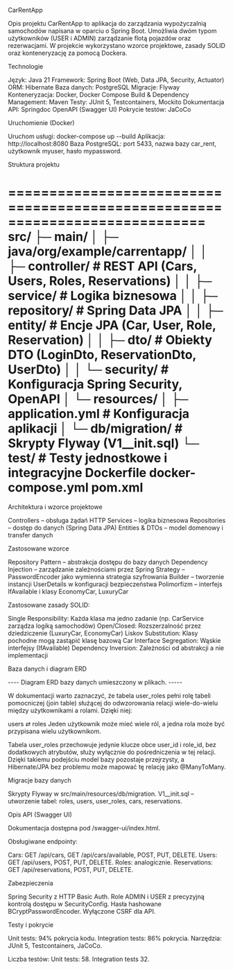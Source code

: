 CarRentApp

Opis projektu
CarRentApp to aplikacja do zarządzania wypożyczalnią samochodów napisana w oparciu o Spring Boot. 
Umożliwia dwóm typom użytkowników (USER i ADMIN) zarządzanie flotą pojazdów oraz rezerwacjami. 
W projekcie wykorzystano wzorce projektowe, zasady SOLID oraz konteneryzację za pomocą Dockera.


Technologie

Język: Java 21
Framework: Spring Boot (Web, Data JPA, Security, Actuator)
ORM: Hibernate
Baza danych: PostgreSQL
Migracje: Flyway
Konteneryzacja: Docker, Docker Compose
Build & Dependency Management: Maven
Testy: JUnit 5, Testcontainers, Mockito
Dokumentacja API: Springdoc OpenAPI (Swagger UI)
Pokrycie testów: JaCoCo


Uruchomienie (Docker)

Uruchom usługi:
docker-compose up --build
Aplikacja: http://localhost:8080
Baza PostgreSQL: port 5433, nazwa bazy car_rent, użytkownik myuser, hasło mypassword.


Struktura projektu

============================================================================
src/
├─ main/
│  ├─ java/org/example/carrentapp/
│  │  ├─ controller/      # REST API (Cars, Users, Roles, Reservations)
│  │  ├─ service/         # Logika biznesowa
│  │  ├─ repository/      # Spring Data JPA
│  │  ├─ entity/          # Encje JPA (Car, User, Role, Reservation)
│  │  ├─ dto/             # Obiekty DTO (LoginDto, ReservationDto, UserDto)
│  │  └─ security/        # Konfiguracja Spring Security, OpenAPI
│  └─ resources/
│     ├─ application.yml  # Konfiguracja aplikacji
│     └─ db/migration/    # Skrypty Flyway (V1__init.sql)
└─ test/                  # Testy jednostkowe i integracyjne
Dockerfile
docker-compose.yml
pom.xml
============================================================================

Architektura i wzorce projektowe

Controllers – obsługa żądań HTTP
Services – logika biznesowa
Repositories – dostęp do danych (Spring Data JPA)
Entities & DTOs – model domenowy i transfer danych

Zastosowane wzorce

Repository Pattern – abstrakcja dostępu do bazy danych
Dependency Injection – zarządzanie zależnościami przez Spring
Strategy – PasswordEncoder jako wymienna strategia szyfrowania
Builder – tworzenie instancji UserDetails w konfiguracji bezpieczeństwa
Polimorfizm – interfejs IfAvailable i klasy EconomyCar, LuxuryCar


Zastosowane zasady SOLID:

Single Responsibility: Każda klasa ma jedno zadanie (np. CarService zarządza logiką samochodów)
Open/Closed: Rozszerzalność przez dziedziczenie (LuxuryCar, EconomyCar)
Liskov Substitution: Klasy pochodne mogą zastąpić klasę bazową Car
Interface Segregation: Wąskie interfejsy (IfAvailable)
Dependency Inversion: Zależności od abstrakcji a nie implementacji

Baza danych i diagram ERD

---- Diagram ERD bazy danych umieszczony w plikach. ----- 

W dokumentacji warto zaznaczyć, że tabela user_roles pełni rolę tabeli pomocniczej (join table) służącej do odwzorowania relacji wiele-do-wielu między użytkownikami a rolami. Dzięki niej:

users ⇄ roles
Jeden użytkownik może mieć wiele ról, a jedna rola może być przypisana wielu użytkownikom.

Tabela user_roles przechowuje jedynie klucze obce user_id i role_id, bez dodatkowych atrybutów, 
służy wyłącznie do pośredniczenia w tej relacji.
Dzięki takiemu podejściu model bazy pozostaje przejrzysty, 
a Hibernate/JPA bez problemu może mapować tę relację jako @ManyToMany.


Migracje bazy danych

Skrypty Flyway w src/main/resources/db/migration.
V1__init.sql – utworzenie tabel: roles, users, user_roles, cars, reservations.


Opis API (Swagger UI)

Dokumentacja dostępna pod /swagger-ui/index.html.

Obsługiwane endpointy:

Cars: GET /api/cars, GET /api/cars/available, POST, PUT, DELETE.
Users: GET /api/users, POST, PUT, DELETE.
Roles: analogicznie.
Reservations: GET /api/reservations, POST, PUT, DELETE.

Zabezpieczenia

Spring Security z HTTP Basic Auth.
Role ADMIN i USER z precyzyjną kontrolą dostępu w SecurityConfig.
Hasła hashowane BCryptPasswordEncoder.
Wyłączone CSRF dla API.


Testy i pokrycie

Unit tests: 94% pokrycia kodu.
Integration tests: 86% pokrycia.
Narzędzia: JUnit 5, Testcontainers, JaCoCo.

Liczba testów:
Unit tests: 58.
Integration tests 32. 